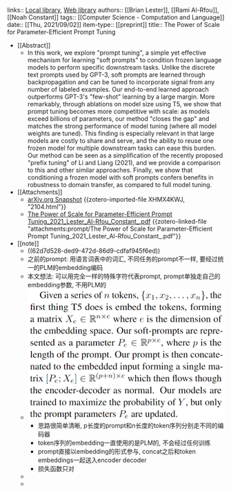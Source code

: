 links:: [Local library](zotero://select/library/items/WK99LZGV), [Web library](https://www.zotero.org/users/9034808/items/WK99LZGV)
authors:: [[Brian Lester]], [[Rami Al-Rfou]], [[Noah Constant]]
tags:: [[Computer Science - Computation and Language]]
date:: [[Thu, 2021/09/02]]
item-type:: [[preprint]]
title:: The Power of Scale for Parameter-Efficient Prompt Tuning

- [[Abstract]]
	- In this work, we explore "prompt tuning", a simple yet effective mechanism for learning "soft prompts" to condition frozen language models to perform specific downstream tasks. Unlike the discrete text prompts used by GPT-3, soft prompts are learned through backpropagation and can be tuned to incorporate signal from any number of labeled examples. Our end-to-end learned approach outperforms GPT-3's "few-shot" learning by a large margin. More remarkably, through ablations on model size using T5, we show that prompt tuning becomes more competitive with scale: as models exceed billions of parameters, our method "closes the gap" and matches the strong performance of model tuning (where all model weights are tuned). This finding is especially relevant in that large models are costly to share and serve, and the ability to reuse one frozen model for multiple downstream tasks can ease this burden. Our method can be seen as a simplification of the recently proposed "prefix tuning" of Li and Liang (2021), and we provide a comparison to this and other similar approaches. Finally, we show that conditioning a frozen model with soft prompts confers benefits in robustness to domain transfer, as compared to full model tuning.
- [[Attachments]]
	- [arXiv.org Snapshot](https://arxiv.org/abs/2104.08691) {{zotero-imported-file XHMX4KWJ, "2104.html"}}
	- [The Power of Scale for Parameter-Efficient Prompt Tuning_2021_Lester_Al-Rfou_Constant_.pdf](zotero://select/library/items/5GYNRRRT) {{zotero-linked-file "attachments:prompt/The Power of Scale for Parameter-Efficient Prompt Tuning_2021_Lester_Al-Rfou_Constant_.pdf"}}
- [[note]]
	- ((62d7d528-ded9-472d-86d9-cdfaf945f6ed))
	- 之前的prompt: 用语言词表中的词汇, 不同任务的prompt不一样, 要经过统一的PLM的embedding编码
	- 本文想法: 可以用完全一样的特殊字符代表prompt, prompt单独走自己的embedding参数, 不用PLM的
	- ![image.png](../assets/image_1658313210065_0.png)
		- 思路很简单清晰, p长度的prompt和n长度的token序列分别走不同的编码器
		- token序列的embedding一直使用的是PLM的, 不会经过任何训练
		- prompt直接以embedding的形式参与, concat之后和token embeddings一起送入encoder decoder
		- 损失函数只对
	-
	-